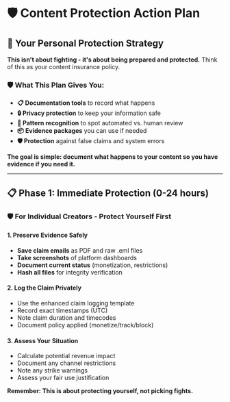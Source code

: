 # 🛡️ **Content Protection Action Plan**

## 🎯 **Your Personal Protection Strategy**

**This isn't about fighting - it's about being prepared and protected.** Think of this as your content insurance policy.

### **🛡️ What This Plan Gives You:**
- **📋 Documentation tools** to record what happens
- **🔒 Privacy protection** to keep your information safe
- **🔄 Pattern recognition** to spot automated vs. human review
- **📦 Evidence packages** you can use if needed
- **🛡️ Protection** against false claims and system errors

**The goal is simple: document what happens to your content so you have evidence if you need it.**

---

## 📋 **Phase 1: Immediate Protection (0-24 hours)**

### **🛡️ For Individual Creators - Protect Yourself First**

#### **1. Preserve Evidence Safely**
- **Save claim emails** as PDF and raw .eml files
- **Take screenshots** of platform dashboards
- **Document current status** (monetization, restrictions)
- **Hash all files** for integrity verification

#### **2. Log the Claim Privately**
- Use the enhanced claim logging template
- Record exact timestamps (UTC)
- Note claim duration and timecodes
- Document policy applied (monetize/track/block)

#### **3. Assess Your Situation**
- Calculate potential revenue impact
- Document any channel restrictions
- Note any strike warnings
- Assess your fair use justification

**Remember: This is about protecting yourself, not picking fights.**
